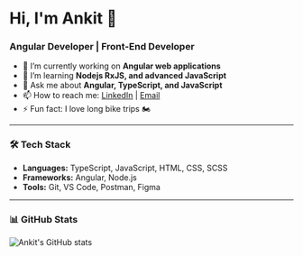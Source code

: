 # Hi, I'm Ankit 👋
### Angular Developer | Front-End Developer

- 🔭 I’m currently working on **Angular web applications**
- 🌱 I’m learning **Nodejs RxJS, and advanced JavaScript**
- 💬 Ask me about **Angular, TypeScript, and JavaScript**
- 📫 How to reach me: [LinkedIn](https://www.linkedin.com/in/ankit-ninave-7942bb1a0/) | [Email](mailto:ankitninave1@email.com)
- ⚡ Fun fact: I love long bike trips 🏍️

---
### 🛠 Tech Stack
- **Languages:** TypeScript, JavaScript, HTML, CSS, SCSS
- **Frameworks:** Angular, Node.js
- **Tools:** Git, VS Code, Postman, Figma

---
### 📊 GitHub Stats
![Ankit's GitHub stats](https://github-readme-stats.vercel.app/api?username=ankitninave&show_icons=true&theme=radical)
